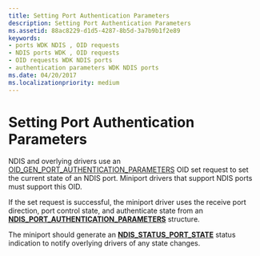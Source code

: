 ```yaml
---
title: Setting Port Authentication Parameters
description: Setting Port Authentication Parameters
ms.assetid: 88ac8229-d1d5-4287-8b5d-3a7b9b1f2e89
keywords:
- ports WDK NDIS , OID requests
- NDIS ports WDK , OID requests
- OID requests WDK NDIS ports
- authentication parameters WDK NDIS ports
ms.date: 04/20/2017
ms.localizationpriority: medium
---
```


# Setting Port Authentication Parameters





NDIS and overlying drivers use an [OID\_GEN\_PORT\_AUTHENTICATION\_PARAMETERS](https://msdn.microsoft.com/library/windows/hardware/ff569623) OID set request to set the current state of an NDIS port. Miniport drivers that support NDIS ports must support this OID.

If the set request is successful, the miniport driver uses the receive port direction, port control state, and authenticate state from an [**NDIS\_PORT\_AUTHENTICATION\_PARAMETERS**](https://msdn.microsoft.com/library/windows/hardware/ff566788) structure.

The miniport should generate an [**NDIS\_STATUS\_PORT\_STATE**](https://msdn.microsoft.com/library/windows/hardware/ff567415) status indication to notify overlying drivers of any state changes.

 

 





